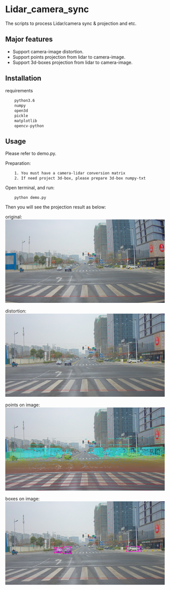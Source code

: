 # Lidar_camera_sync

The scripts to process Lidar/camera sync & projection and etc.

## Major features
* Support camera-image distortion.
* Support points projection from lidar to camera-image.
* Support 3d-boxes projection from lidar to camera-image.

## Installation

requirements
```
    python3.6
    numpy
    open3d
    pickle
    matplotlib
    opencv-python
```

## Usage

Please refer to demo.py.

Preparation:
```
    1. You must have a camera-lidar conversion matrix 
    2. If need project 3d-box, please prepare 3d-box numpy-txt
```

Open terminal, and run:
```
    python demo.py
```
Then you will see the projection result as below:

original:
![original](./docs/original.png)

distortion:
![distortion](./docs/correction.png)

points on image:
![points](./docs/points.png)

boxes on image:
![box](./docs/box.png)


